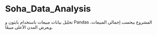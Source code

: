 # Soha_Data_Analysis
تحليل بيانات مبيعات باستخدام بايثون و Pandas المشروع بيحسب إجمالي المبيعات، ويعرض المدن الأعلى مبيعًا.
